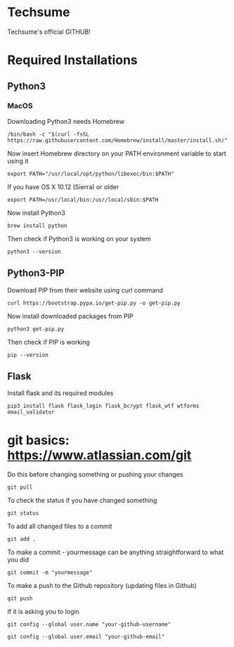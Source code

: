 # Techsume
Techsume's official GITHUB!

# Required Installations

## Python3

### MacOS

Downloading Python3 needs Homebrew

`/bin/bash -c "$(curl -fsSL https://raw.githubusercontent.com/Homebrew/install/master/install.sh)"`

Now insert Homebrew directory on your PATH environment variable to start using it

`export PATH="/usr/local/opt/python/libexec/bin:$PATH"`

If you have OS X 10.12 (Sierra) or older

`export PATH=/usr/local/bin:/usr/local/sbin:$PATH`

Now install Python3

`brew install python`

Then check if Python3 is working on your system

`python3 --version`

## Python3-PIP

Download PIP from their website using curl command

`curl https://bootstrap.pypa.io/get-pip.py -o get-pip.py`

Now install downloaded packages from PIP

`python3 get-pip.py`

Then check if PIP is working

`pip --version`

## Flask

Install flask and its required modules

`pip3 install flask flask_login flask_bcrypt flask_wtf wtforms email_validator`

# git basics: https://www.atlassian.com/git

Do this before changing something or pushing your changes

`git pull`

To check the status if you have changed something

`git status`

To add all changed files to a commit

`git add .`

To make a commit - yourmessage can be anything straightforward to what you did

`git commit -m "yourmessage"`

To make a push to the Github repository (updating files in Github)

`git push`

If it is asking you to login

`git config --global user.name "your-github-username"`

`git config --global user.email "your-github-email"`
